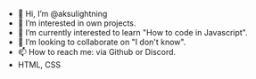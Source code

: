 - 👋 Hi, I’m @aksulightning
- 👀 I’m interested in own projects.
- 🌱 I’m currently interested to learn "How to code in Javascript".
- 💞️ I’m looking to collaborate on "I don't know".
- 📫 How to reach me: via Github or Discord.
- HTML, CSS

<!---
aksulightning/aksulightning is a ✨ special ✨ repository because its `README.md` (this file) appears on your GitHub profile.
You can click the Preview link to take a look at your changes.
--->
